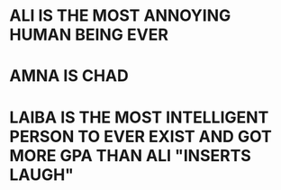 # ALI IS THE MOST ANNOYING HUMAN BEING EVER
# AMNA IS CHAD
# LAIBA IS THE MOST INTELLIGENT PERSON TO EVER EXIST AND GOT MORE GPA THAN ALI "INSERTS LAUGH"
